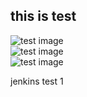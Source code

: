 ## this is test

![test image](image_path/1_50.png)</br>
![test image](image_path/1_50.png)</br>
![test image](image_path/1_50.png)</br>

jenkins test 1